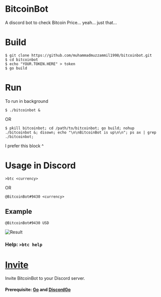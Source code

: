 # BitcoinBot
A discord bot to check Bitcoin Price... yeah... just that...
# Build
    $ git clone https://github.com/muhammadmuzzammil1998/bitcoinbot.git
    $ cd bitcoinbot
    $ echo "YOUR.TOKEN.HERE" > token
    $ go build
# Run
To run in background

    $ ./bitcoinbot &

OR

    $ pkill bitcoinbot; cd /path/to/bitcoinbot; go build; nohup ./bitcoinbot &; disown; echo "\n\nBitcoinBot is up\n\n"; ps ax | grep ./bitcoinbot;

I prefer this block ^

# Usage in Discord
    >btc <currency>
OR

    @BitcoinBot#9430 <currency>
## Example

    @BitcoinBot#9430 USD
    
![Result](https://cdn.discordapp.com/attachments/364461767956365312/389885984789102595/unknown.png)

### Help: `>btc help`

# [Invite](https://discordapp.com/api/oauth2/authorize?client_id=388984248062967819&permissions=2048&scope=bot)
Invite BitcoinBot to your Discord server.
#### Prerequisite: [Go](https://golang.org/doc/install) and [DiscordGo](https://github.com/bwmarrin/discordgo)

